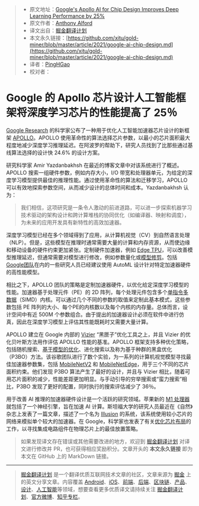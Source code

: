 > * 原文地址：[Google's Apollo AI for Chip Design Improves Deep Learning Performance by 25%](https://www.infoq.com/news/2021/03/google-ai-chip-design)
> * 原文作者：[Anthony Alford](https://www.infoq.com/profile/Anthony-Alford/)
> * 译文出自：[掘金翻译计划](https://www.infoq.com/profile/Anthony-Alford/)
> * 本文永久链接：[https://github.com/xitu/gold-miner/blob/master/article/2021/google-ai-chip-design.md](https://github.com/xitu/gold-miner/blob/master/article/2021/google-ai-chip-design.md)
> * 译者：[PingHGao](https://github.com/PingHGao)
> * 校对者：

# Google 的 Apollo 芯片设计人工智能框架将深度学习芯片的性能提高了 25％

[Google Research](https://research.google/) 的科学家公布了一种用于优化人工智能加速器芯片设计的新框架 [APOLLO](https://arxiv.org/abs/2102.01723)。APOLLO 使用革命性的算法选择芯片参数，以最小的芯片面积最大程度地减少深度学习推理延迟。在阿波罗的帮助下，研究人员找到了比那些通过基线算法选择的设计快 24.6% 的设计方案。

研究科学家 Amir Yazdanbakhsh 在最近的博客文章中对该系统进行了概述。APOLLO 搜索一组硬件参数，例如内存大小，I/O 带宽和处理器单元，为给定的深度学习模型提供最佳的推理性能。通过使用革命性的算法和迁移学习，APOLLO 可以有效地探索参数空间，从而减少设计的总体时间和成本。Yazdanbakhsh 认为：

> 我们相信，这项研究是一条令人激动的前进道路，可以进一步探索机器学习技术驱动的架构设计和跨计算堆栈的协同优化（如编译器、映射和调度），为未来的应用开发具有新特性的高效加速器。

深度学习模型已经在多个领域得到了应用，从计算机视觉（CV）到自然语言处理（NLP）。但是，这些模型在推理时通常需要大量的计算和内存资源，从而使边缘和移动设备的硬件约束更加紧张。定制硬件加速器，例如 [Edge TPU](https://www.infoq.com/news/2020/12/google-coral-ai-iot/)，可以改善模型推理延迟，但通常需要对模型进行修改，例如参数量化或[模型修剪](https://www.infoq.com/presentations/tensorflow-lite/)。包括[Google团队](https://arxiv.org/abs/2003.02838)在内的一些研究人员已经建议使用 AutoML 设计针对特定加速器硬件的高性能模型。

相比之下，APOLLO 团队的策略是定制加速器硬件，以优化给定深度学习模型的性能。加速器基于处理元件（PE）的 2D 阵列，每个处理元件包含多个[单指令多数据](https://www.sciencedirect.com/topics/computer-science/single-instruction-multiple-data)（SIMD）内核。可以通过几个不同的参数的取值来定制此基本模式，这些参数包括 PE 阵列的大小、每个PE的内核数以及每个内核的内存量。总体而言，设计空间中有近 500M 个参数组合。由于提出的加速器设计必须在软件中进行仿真，因此在深度学习模型上评估其性能既耗时又需要大量计算。

APOLLO 建立在 Google 内部的 [Vizier](https://research.google/pubs/pub46180/) “黑匣子”优化工具之上，并且 Vizier 的优化贝叶斯方法用作评估 APOLLO 性能的基准。APOLLO 框架支持多种优化策略，包括随机搜索、[基于模型的优化](https://research.google/pubs/pub49138/)、进化搜索以及称为基于种群的黑盒优化（P3BO）方法。该谷歌团队进行了数个实验，为一系列的计算机视觉模型寻找最佳加速器参数集，包括 [MobileNetV2](https://ai.googleblog.com/2018/04/mobilenetv2-next-generation-of-on.html) 和 [MobileNetEdge](https://ai.googleblog.com/2019/11/introducing-next-generation-on-device.html)，用于三个不同的芯片面积约束。他们发现 P3BO 算法产生了最好的设计，并且与 Vizier 相比，随着可用芯片面积的减少，性能差距更加明显。与手动引导的穷举搜索或“蛮力搜索”相比，P3BO 发现了更好的配置，同时执行的搜索评估减少了 36％。

用于改善 AI 推理的加速器硬件设计是一个活跃的研究领域。苹果新的 [M1 处理器](https://www.infoq.com/news/2020/11/apple-tensorflow-acceleration/)就包括了一个神经引擎，旨在加速 AI 计算。斯坦福大学的研究人员最近在《自然》杂志上发表了一篇文章，描述了一个名为 [Illusion](https://ee.stanford.edu/news/research-news/01-19-2021/subhasish-mitra-hs-philip-wong-and-mary-wootters-system-can-run-ai) 的系统，该系统使用较小芯片的网络来模拟单个较大的加速器。在 Google，科学家也发表了有关[优化芯片布局](https://ai.googleblog.com/2020/04/chip-design-with-deep-reinforcement.html)的工作，以寻找集成电路组件在物理芯片上的最佳放置策略。

> 如果发现译文存在错误或其他需要改进的地方，欢迎到 [掘金翻译计划](https://github.com/xitu/gold-miner) 对译文进行修改并 PR，也可获得相应奖励积分。文章开头的 **本文永久链接** 即为本文在 GitHub 上的 MarkDown 链接。

---

> [掘金翻译计划](https://github.com/xitu/gold-miner) 是一个翻译优质互联网技术文章的社区，文章来源为 [掘金](https://juejin.im) 上的英文分享文章。内容覆盖 [Android](https://github.com/xitu/gold-miner#android)、[iOS](https://github.com/xitu/gold-miner#ios)、[前端](https://github.com/xitu/gold-miner#前端)、[后端](https://github.com/xitu/gold-miner#后端)、[区块链](https://github.com/xitu/gold-miner#区块链)、[产品](https://github.com/xitu/gold-miner#产品)、[设计](https://github.com/xitu/gold-miner#设计)、[人工智能](https://github.com/xitu/gold-miner#人工智能)等领域，想要查看更多优质译文请持续关注 [掘金翻译计划](https://github.com/xitu/gold-miner)、[官方微博](http://weibo.com/juejinfanyi)、[知乎专栏](https://zhuanlan.zhihu.com/juejinfanyi)。
